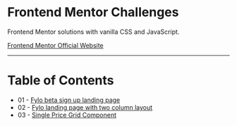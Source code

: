 # Frontend Mentor Challenges
Frontend Mentor solutions with vanilla CSS and JavaScript.

[Frontend Mentor Official Website](https://www.frontendmentor.io/)

---

# Table of Contents
* 01 - [Fylo beta sign up landing page](01-fylo-beta-signup-landing/)
* 02 - [Fylo landing page with two column layout](02-fylo-landing-2-col/)
* 03 - [Single Price Grid Component](03-single-price-grid-component/)
